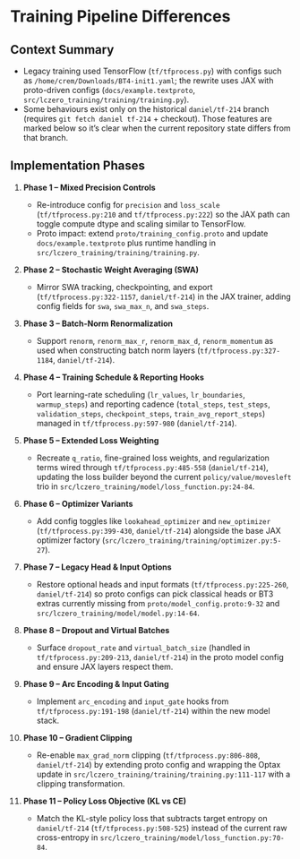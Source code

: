 # Training Pipeline Differences

## Context Summary
- Legacy training used TensorFlow (`tf/tfprocess.py`) with configs such as `/home/crem/Downloads/BT4-init1.yaml`; the rewrite uses JAX with proto-driven configs (`docs/example.textproto`, `src/lczero_training/training/training.py`).
- Some behaviours exist only on the historical `daniel/tf-214` branch (requires `git fetch daniel tf-214` + checkout). Those features are marked below so it’s clear when the current repository state differs from that branch.

## Implementation Phases
1. **Phase 1 – Mixed Precision Controls**
   - Re-introduce config for `precision` and `loss_scale` (`tf/tfprocess.py:210` and `tf/tfprocess.py:222`) so the JAX path can toggle compute dtype and scaling similar to TensorFlow.
   - Proto impact: extend `proto/training_config.proto` and update `docs/example.textproto` plus runtime handling in `src/lczero_training/training/training.py`.

2. **Phase 2 – Stochastic Weight Averaging (SWA)**
   - Mirror SWA tracking, checkpointing, and export (`tf/tfprocess.py:322-1157`, `daniel/tf-214`) in the JAX trainer, adding config fields for `swa`, `swa_max_n`, and `swa_steps`.

3. **Phase 3 – Batch-Norm Renormalization**
   - Support `renorm`, `renorm_max_r`, `renorm_max_d`, `renorm_momentum` as used when constructing batch norm layers (`tf/tfprocess.py:327-1184`, `daniel/tf-214`).

4. **Phase 4 – Training Schedule & Reporting Hooks**
   - Port learning-rate scheduling (`lr_values`, `lr_boundaries`, `warmup_steps`) and reporting cadence (`total_steps`, `test_steps`, `validation_steps`, `checkpoint_steps`, `train_avg_report_steps`) managed in `tf/tfprocess.py:597-980` (`daniel/tf-214`).

5. **Phase 5 – Extended Loss Weighting**
   - Recreate `q_ratio`, fine-grained loss weights, and regularization terms wired through `tf/tfprocess.py:485-558` (`daniel/tf-214`), updating the loss builder beyond the current `policy/value/movesleft` trio in `src/lczero_training/model/loss_function.py:24-84`.

6. **Phase 6 – Optimizer Variants**
   - Add config toggles like `lookahead_optimizer` and `new_optimizer` (`tf/tfprocess.py:399-430`, `daniel/tf-214`) alongside the base JAX optimizer factory (`src/lczero_training/training/optimizer.py:5-27`).

7. **Phase 7 – Legacy Head & Input Options**
   - Restore optional heads and input formats (`tf/tfprocess.py:225-260`, `daniel/tf-214`) so proto configs can pick classical heads or BT3 extras currently missing from `proto/model_config.proto:9-32` and `src/lczero_training/model/model.py:14-64`.

8. **Phase 8 – Dropout and Virtual Batches**
   - Surface `dropout_rate` and `virtual_batch_size` (handled in `tf/tfprocess.py:209-213`, `daniel/tf-214`) in the proto model config and ensure JAX layers respect them.

9. **Phase 9 – Arc Encoding & Input Gating**
   - Implement `arc_encoding` and `input_gate` hooks from `tf/tfprocess.py:191-198` (`daniel/tf-214`) within the new model stack.

10. **Phase 10 – Gradient Clipping**
    - Re-enable `max_grad_norm` clipping (`tf/tfprocess.py:806-808`, `daniel/tf-214`) by extending proto config and wrapping the Optax update in `src/lczero_training/training/training.py:111-117` with a clipping transformation.

11. **Phase 11 – Policy Loss Objective (KL vs CE)**
    - Match the KL-style policy loss that subtracts target entropy on `daniel/tf-214` (`tf/tfprocess.py:508-525`) instead of the current raw cross-entropy in `src/lczero_training/model/loss_function.py:70-84`.
